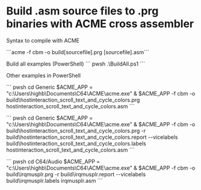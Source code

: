 # Build .asm source files to .prg binaries with ACME cross assembler

Syntax to compile with ACME

´´´acme -f cbm -o build\[sourcefile].prg [sourcefile].asm´´´

Build all examples (PowerShell)
´´´ pwsh
.\BuildAll.ps1
´´´

Other examples in PowerShell

´´´ pwsh
cd Generic
$ACME_APP = "c:\Users\highb\Documents\C64\ACME\acme.exe"
& $ACME_APP -f cbm -o build\hostinteraction_scroll_text_and_cycle_colors.prg hostinteraction_scroll_text_and_cycle_colors.asm
´´´

´´´ pwsh
cd Generic
$ACME_APP = "c:\Users\highb\Documents\C64\ACME\acme.exe"
& $ACME_APP -f cbm -o build\hostinteraction_scroll_text_and_cycle_colors.prg -r build\hostinteraction_scroll_text_and_cycle_colors.report --vicelabels build\hostinteraction_scroll_text_and_cycle_colors.labels hostinteraction_scroll_text_and_cycle_colors.asm
´´´

´´´ pwsh
cd C64/Audio
$ACME_APP = "c:\Users\highb\Documents\C64\ACME\acme.exe"
& $ACME_APP -f cbm -o build\irqmusplr.prg -r build\irqmusplr.report --vicelabels build\irqmusplr.labels irqmusplr.asm
´´´
